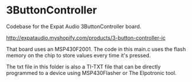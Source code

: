 # 3ButtonController
Codebase for the Expat Audio 3ButtonController board.

http://expataudio.myshopify.com/products/3-button-controller-ic

That board uses an MSP430F2001.
The code in this main.c uses the flash memory on the chip to store values every time it's pressed.

The txt file in this folder is also a TI-TXT file that can be directly programmed to a device using MSP430Flasher or The Elpotronic tool.
